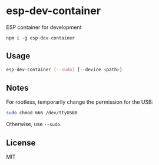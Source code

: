 # esp-dev-container

ESP container for development

```
npm i -g esp-dev-container
```

## Usage

```sh
esp-dev-container [--sudo] [--device <path>]
```

## Notes

For rootless, temporarily change the permission for the USB:

```sh
sudo chmod 666 /dev/ttyUSB0
```

Otherwise, use `--sudo`.

## License

MIT
